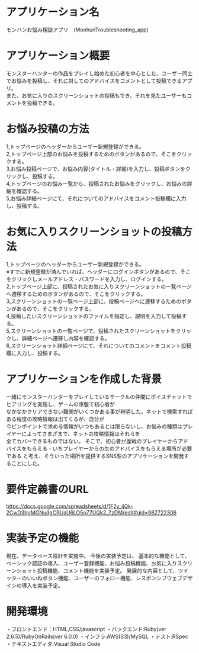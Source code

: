 # アプリケーション名

モンハンお悩み相談アプリ　(MonhunTroubleshooting_app)

# アプリケーション概要

モンスターハンターの作品をプレイし始めた初心者を中心とした、ユーザー同士でお悩みを投稿し、それに対してのアドバイスをコメントとして投稿できるアプリ。　<br>
また、お気に入りのスクリーンショットの投稿もでき、それを見たユーザーもコメントを投稿できる。

# お悩み投稿の方法

1,トップページのヘッダーからユーザー新規登録ができる。<br>
2,トップページ上部のお悩みを投稿するためのボタンがあるので、そこをクリックする。<br>
3,お悩み投稿ページで、お悩み内容(タイトル・詳細)を入力し、投稿ボタンをクリックし、投稿する。<br>
4,トップページのお悩み一覧から、投稿されたお悩みをクリックし、お悩みの詳細を確認する。<br>
5,お悩み詳細ページにて、それについてのアドバイスをコメント投稿欄に入力し、投稿する。<br>

# お気に入りスクリーンショットの投稿方法

1,トップページのヘッダーからユーザー新規登録ができる。<br>
※すでに新規登録が済んでいれば、ヘッダーにログインボタンがあるので、そこをクリックしメールアドレス・パスワードを入力し、ログインする。<br>
2,トップページ上部に、投稿されたお気に入りスクリーンショットの一覧ページへ遷移するためのボタンがあるので、そこをクリックする。<br>
3,スクリーンショットの一覧ページ上部に、投稿ページへに遷移するためのボタンがあるので、そこをクリックする。<br>
4,投稿したいスクリーンショットのファイルを指定し、説明を入力して投稿する。<br>
5,スクリーンショットの一覧ページで、投稿されたスクリーンショットをクリックし、詳細ページへ遷移し内容を確認する。<br>
6,スクリーンショット詳細ページにて、それについてのコメントをコメント投稿欄に入力し、投稿する。<br>

# アプリケーションを作成した背景

一緒にモンスターハンターをプレイしているサークルの仲間にボイスチャットでヒアリングを実施し、ゲームの序盤で初心者が<br>
なかなかクリアできない難関がいくつかある事が判明した。ネットで検索すればある程度の攻略情報は出てくるが、自分が<br>
今ピンポイントで求める情報がいつもあるとは限らないし、お悩みの種類はプレイヤーによってさまざまで、ネットの攻略情報はそれらを<br>
全てカバーできるものではない。
そこで、初心者が歴戦のプレイヤーからアドバイスをもらえる・いちプレイヤーからの生のアドバイスをもらえる場所が必要である
と考え、そういった場所を提供するSNS型のアプリケーションを開発することにした。

# 要件定義書のURL

https://docs.google.com/spreadsheets/d/1F2y_ijQk-2CwD3bgMGNudgCRUsU6LO5o77UQk2_7zDM/edit#gid=982722306

# 実装予定の機能

現在、データベース設計を実施中。
今後の実装予定は、
基本的な機能として、ベーシック認証の導入、ユーザー登録機能、お悩み投稿機能、お気に入りスクリーンショット投稿機能、コメント機能を実装予定。
発展的な内容として、ツイッターのいいねボタン機能、ユーザーのフォロー機能、レスポンシブウェブデザインの導入を実装予定。

# 開発環境

・フロントエンド：HTML,CSS/javascript
・バックエンド:Ruby(ver 2.6.5)/RubyOnRails(ver 6.0.0)
・インフラ:AWS(S3)/MySQL
・テスト:RSpec
・テキストエディタ:Visual Studio Code


